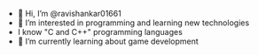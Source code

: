 - 👋 Hi, I’m @ravishankar01661
- 👀 I’m interested in programming and learning new technologies
- I know "C and C++" programming languages
- 🌱 I’m currently learning about game development


<!---
ravishankar01661/ravishankar01661 is a ✨ special ✨ repository because its `README.md` (this file) appears on your GitHub profile.
You can click the Preview link to take a look at your changes.
--->
